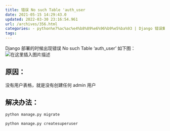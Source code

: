 ```yaml
---
title: 错误 No such Table 'auth_user
date: 2021-05-15 14:29:43.0
updated: 2022-03-30 23:16:54.961
url: /archives/356.html
categories: - python%e7%ac%ac%e4%b8%89%e6%96%b9%e5%ba%93 | Django 错误集
tags: 
---
```




Django 部署的时候出现错误 No such Table ‘auth\_user’ 如下图： ![在这里插入图片描述](https://img-blog.csdnimg.cn/20210515142649623.png?x-oss-process=image/watermark,type_ZmFuZ3poZW5naGVpdGk,shadow_10,text_aHR0cHM6Ly9ibG9nLmNzZG4ubmV0L3FxXzMzMjU0NzY2,size_16,color_FFFFFF,t_70)

## 原因：

没有用户表格，就是没有创建任何 admin 用户

## 解决办法：

```python
python manage.py migrate
```

```python
python manage.py createsuperuser
```